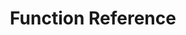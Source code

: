---
title: "Function Reference"
summary: Information on what every function in this plugin does.
url: "/plugins/extroneuimanager/documentation/functions"
weight: 2
ShowBreadCrumbs: true
ShowReadingTime: false
ShowWordCount: false
Tags: ["Extrone UI Manager", "Blueprint", "UE 5.4"]
author: " "
cover:
    image: "Extrone_UI_Manager_Functions_Thumbnail.png"
    alt: "Extrone UI Manager Plugin Getting Started"
    relative: false
---
